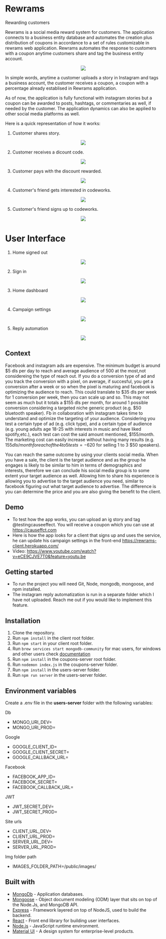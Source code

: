 # Rewrams

Rewarding customers

Rewrams is a social media reward system for customers. The application connects to a business entity database
and automates the creation plus distribution of coupons in accordance to a set of rules customizable in rewrams web application.
Rewrams automates the response to customers with a coupon anytime customers share and tag the business entity account.

<p align="center">
  <img src="./visuals/rewrams.png">
</p>

In simple words, anytime a customer uploads a story in Instagram and tags a business account, the customer receives a coupon, a coupon with a percentage already establised in Rewrams application.

As of now, the application is fully functional with instagram stories but a coupon can be awarded to posts, hashtags, or commentaries as well, if needed by the customer. The application dynamics can also be applied to other social media platforms as well.

Here is a quick representation of how it works:

1. Customer shares story.
<p align="center">
  <img src="./visuals/1-customer-shares-story.jpg">
</p>

2. Customer receives a dicount code.
<p align="center">
  <img src="./visuals/2-customer-receives-code.png">
</p>

3. Customer pays with the discount rewarded.
<p align="center">
  <img src="./visuals/3-customerpays.png">
</p>

4. Customer's friend gets interested in codeworks.
<p align="center">
  <img src="./visuals/4-customers-friend-gets-interested.png">
</p>

5. Customer's friend signs up to codeworks.
<p align="center">
  <img src="./visuals/5-new-customer-signsup.png">
</p>

# User Interface

1. Home signed out
<p align="center">
  <img src="./visuals/homeSignedOut.png">
</p>

2. Sign in
<p align="center">
  <img src="./visuals/signIn.png">
</p>

3. Home dashboard
<p align="center">
  <img src="./visuals/homeDashboard.png">
</p>

4. Campaign settings
<p align="center">
  <img src="./visuals/campaignSettings.png">
</p>

5. Reply automation
<p align="center">
  <img src="./visuals/replyAutomation.png">
</p>

## Context

Facebook and instagram ads are expensive. The minimum budget is around $5 dls per day to reach and average audience of 500 at the most,not considereing the type of reach out. If you do a conversion type of ad and you track the conversion with a pixel,
on average, if succesful, you get a conversion after a week or so when the pixel is maturing and facebook is optimizing
the audience to reach. This could translate to $35 dls per week for 1 conversion per week, then you can scale up and so.
This may not seem as much but it totals a $155 dls per month, for around 1 possible conversion considering a targeted niche generic product (e.g. $50 bluetooth speaker).
Fb in collaboration with instagram takes time to understand and optimize the targeting of your audience. Considering you test a certain type of ad (e.g. click type), and a certain type of audience (e.g. young adults age 18-25 with interests in music and have liked spotify,etc.), each test can cost the said amount mentioned, $155/month. The marketing cost can easily increase without having many results (e.g. $155dls/month for each of the 4 to 5 tests = -$620 for selling 1 to 3 $50 speakers).

You can reach the same outcome by using your clients social media. When you have a sale, the client is the target audience
and as the group he engages is likely to be similar to him in terms of demographics and interests, therefore we can conclude
his social media group is to some extent your target audience as well. Allowing him to share his experience
is allowing you to advertise to the target audience you need, similar to facebook figuring out what target audience to advertise.
The difference is you can determine the price and you are also giving the benefit to the client.

## Demo

- To test how the app works, you can upload an ig story and tag @testingcauseeffect. You will receive a coupon which you can use at https://causeffct.com
- Here is how the app looks for a client that signs up and uses the service, he can update his campaign settings in the front-end https://rewrams-client.herokuapp.com/
- Video: https://www.youtube.com/watch?v=eCE9CJVE7T0&feature=youtu.be


## Getting started

- To run the project you will need Git, Node, mongodb, mongoose, and npm installed.
- The instagram reply automatization is run in a separate folder which I have not uploaded. Reach me out if you would like to implement this feature.

## Installation

1. Clone the repository.
2. Run `npm install` in the client root folder.
3. Run `npm start` in your client root folder.
4. Run `brew services start mongodb-community` for mac users, for windows and other users check [documentation](https://docs.mongodb.com/manual/tutorial/manage-mongodb-processes/)
5. Run `npm install` in the coupons-server root folder.
6. Run `nodemon index.js` in the coupons-server folder.
7. Run `npm install` in the users-server folder.
8. Run `npm run server` in the users-server folder.


## Environment variables

Create a .env file in the **users-server** folder with the following variables:

Db

* MONGO_URI_DEV=
* MONGO_URI_PROD=

Google

* GOOGLE_CLIENT_ID=
* GOOGLE_CLIENT_SECRET=
* GOOGLE_CALLBACK_URL=

Facebook

* FACEBOOK_APP_ID=
* FACEBOOK_SECRET=
* FACEBOOK_CALLBACK_URL=

JWT

* JWT_SECRET_DEV=
* JWT_SECRET_PROD=

Site urls

* CLIENT_URL_DEV=
* CLIENT_URL_PROD=
* SERVER_URL_DEV=
* SERVER_URL_PROD=

Img folder path

* IMAGES_FOLDER_PATH=/public/images/

## Built with

- [MongoDb](https://www.mongodb.com/) - Application databases.
- [Mongoose](https://mongoosejs.com/) - Object document modeling (ODM) layer that sits on top of the Node.Js, and MongoDB API.
- [Express](https://expressjs.com/) - Framework layered on top of NodeJS, used to build the backend.
- [React](https://reactjs.org/) - Front end library for building user interfaces.
- [Node.js](https://nodejs.org/) - JavaScript runtime environment.
- [Material UI](https://ant.design/) - A design system for enterprise-level products.
